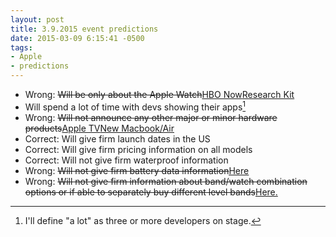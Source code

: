 ```yaml
---
layout: post
title: 3.9.2015 event predictions
date: 2015-03-09 6:15:41 -0500
tags: 
- Apple
- predictions
--- 
```


- Wrong: <del>Will be only about the Apple Watch</del><ins>HBO Now</ins><ins>Research Kit</ins>
- Will spend a lot of time with devs showing their apps[^150309061627]
- Wrong: <del>Will not announce any other major or minor hardware products</del><ins>Apple TV</ins><ins>New Macbook/Air</ins>
- Correct: Will give firm launch dates in the US
- Correct: Will give firm pricing information on all models
- Correct: Will not give firm waterproof information
- Wrong: <del>Will not give firm battery data information</del><ins>[Here](https://www.apple.com/watch/battery.html)</ins>
- Wrong: <del>Will not give firm information about band/watch combination options or if able to separately buy different level bands</del><ins>[Here](http://store.apple.com/us/watch/watch-accessories).</ins>

[^150309061627]: I'll define "a lot" as three or more developers on stage.